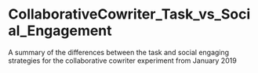 # CollaborativeCowriter_Task_vs_Social_Engagement
A summary of the differences between the task and social engaging strategies for the collaborative cowriter experiment from January 2019
